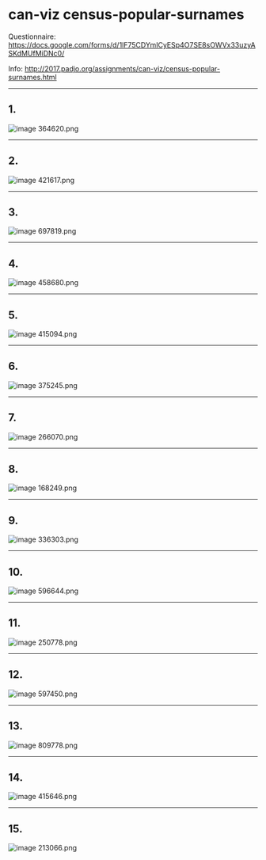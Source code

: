 # can-viz census-popular-surnames

Questionnaire: https://docs.google.com/forms/d/1lF75CDYmICyESp4O7SE8sOWVx33uzyASKdMUfMiDNc0/

Info: http://2017.padjo.org/assignments/can-viz/census-popular-surnames.html

------
## 1.

![image 364620.png](images/364620.png)


------
## 2.

![image 421617.png](images/421617.png)


------
## 3. 

![image 697819.png](images/697819.png)

------
## 4.

![image 458680.png](images/458680.png)

------
## 5.

![image 415094.png](images/415094.png)

------
## 6.

![image 375245.png](images/375245.png)


------
## 7.

![image 266070.png](images/266070.png)


------
## 8.

![image 168249.png](images/168249.png)


------
## 9. 

![image 336303.png](images/336303.png)

------
## 10.

![image 596644.png](images/596644.png)


------
## 11. 

![image 250778.png](images/250778.png)


------
## 12.

![image 597450.png](images/597450.png)


------
## 13. 

![image 809778.png](images/809778.png)

------
## 14.

![image 415646.png](images/415646.png)


------
## 15. 

![image 213066.png](images/213066.png)

